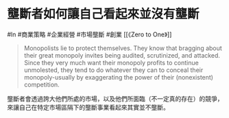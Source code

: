 # 壟斷者如何讓自己看起來並沒有壟斷
#ln #商業策略 #企業經營 #市場壟斷 #創業 
[[《Zero to One》]]
> Monopolists lie to protect themselves. They know that bragging about their great monopoly invites being audited, scrutinized, and attacked. Since they very much want their monopoly profits to continue unmolested, they tend to do whatever they can to conceal their monopoly-usually by exaggerating the power of their (nonexistent) competition.

壟斷者會透過誇大他們所處的市場，以及他們所面臨（不一定真的存在）的競爭，來讓自己在特定市場區隔下的壟斷事業看起來其實並不壟斷。
